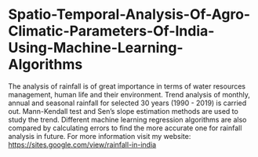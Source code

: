 # Spatio-Temporal-Analysis-Of-Agro-Climatic-Parameters-Of-India-Using-Machine-Learning-Algorithms
The analysis of rainfall is of great importance in terms of water resources management, human life and their environment. Trend analysis of monthly, annual and seasonal rainfall for selected 30 years (1990 - 2019) is carried out. Mann-Kendall test and Sen’s slope estimation methods are used to study the trend. Different machine learning regression algorithms are also compared by calculating errors to find the more accurate one for rainfall analysis in future. For more information visit my website: https://sites.google.com/view/rainfall-in-india
